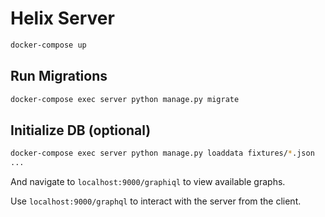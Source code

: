 # Helix Server

```bash
docker-compose up
```

## Run Migrations
```bash
docker-compose exec server python manage.py migrate 
```

## Initialize DB (optional)
```bash
docker-compose exec server python manage.py loaddata fixtures/*.json
...
```

And navigate to `localhost:9000/graphiql` to view available graphs.

Use `localhost:9000/graphql` to interact with the server from the client.

